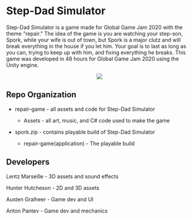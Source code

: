 # Step-Dad Simulator
Step-Dad Simulator is a game made for Global Game Jam 2020 with the theme "repair." The idea of the game is you are watching your step-son, Spork, while your wife is out of town, but Spork is a major clutz and will break everything in the house if you let him. Your goal is to last as long as you can, trying to keep up with him, and fixing everything he breaks. This game was developed in 48 hours for Global Game Jam 2020 using the Unity engine.

<p align="center">
  <img src="https://austengralheer35.square.site/uploads/b/5f8a82f780dfb3d79c4fccd3d929812a2921eaf01ff56deb620db743704c107d/StepDadSimulator_MainMenu_Cap(unedited)_1621533023.PNG?width=800" />
</p>

## Repo Organization
- repair-game - all assets and code for Step-Dad Simulator
  - Assets - all art, music, and C# code used to make the game

- spork.zip - contains playable build of Step-Dad Simulator
  - repair-game(application) - The playable build

## Developers
Lentz Marseille - 3D assets and sound effects

Hunter Hutcheson - 2D and 3D assets

Austen Gralheer - Game dev and UI

Anton Pantev - Game dev and mechanics

